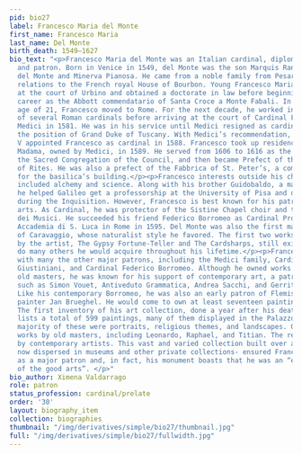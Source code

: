 ```yaml
---
pid: bio27
label: Francesco Maria del Monte
first_name: Francesco Maria
last_name: Del Monte
birth_death: 1549–1627
bio_text: "<p>Francesco Maria del Monte was an Italian cardinal, diplomat, art collector,
  and patron. Born in Venice in 1549, del Monte was the son Marquis Ranieri Bourbon
  del Monte and Minerva Pianosa. He came from a noble family from Pesaro with distant
  relations to the French royal House of Bourbon. Young Francesco Maria was educated
  at the court of Urbino and obtained a doctorate in law before beginning an ecclesiastical
  career as the Abbott commendatario of Santa Croce a Monte Fabali. In 1570, at the
  age of 21, Francesco moved to Rome. For the next decade, he worked in the courts
  of several Roman cardinals before arriving at the court of Cardinal Ferdinando de
  Medici in 1581. He was in his service until Medici resigned as cardinal to assume
  the position of Grand Duke of Tuscany. With Medici’s recommendation, Pope Sixtus
  V appointed Francesco as cardinal in 1588. Francesco took up residence in the Palazzo
  Madama, owned by Medici, in 1589. He served from 1606 to 1616 as the Prefect of
  the Sacred Congregation of the Council, and then became Prefect of the Sacred Congregation
  of Rites. He was also a prefect of the Fabbrica of St. Peter’s, a committee responsible
  for the basilica’s building.</p><p>Francesco interests outside his church career
  included alchemy and science. Along with his brother Guidobaldo, a mathematician,
  he helped Galileo get a professorship at the University of Pisa and defended him
  during the Inquisition. However, Francesco is best known for his patronage of the
  arts. As Cardinal, he was protector of the Sistine Chapel choir and the Congregazione
  dei Musici. He succeeded his friend Federico Borromeo as Cardinal Protector of the
  Accademia di S. Luca in Rome in 1595. Del Monte was also the first major patron
  of Caravaggio, whose naturalist style he favored. The first two works he acquired
  by the artist, The Gypsy Fortune-Teller and The Cardsharps, still exist today, as
  do many others he would acquire throughout his lifetime.</p><p>Francesco was connected
  with many the other major patrons, including the Medici family, Cardinal Benedetto
  Giustiniani, and Cardinal Federico Borromeo. Although he owned works by fifteenth-century
  old masters, he was known for his support of contemporary art, a patron of artists
  such as Simon Vouet, Antiveduto Grammatica, Andrea Sacchi, and Gerrit van Honthorst.
  Like his contemporary Borromeo, he was also an early patron of Flemish landscape
  painter Jan Brueghel. He would come to own at least seventeen paintings by Brueghel.
  The first inventory of his art collection, done a year after his death in 1626,
  lists a total of 599 paintings, many of them displayed in the Palazzo Madama. The
  majority of these were portraits, religious themes, and landscapes. One third were
  works by old masters, including Leonardo, Raphael, and Titian. The rest were all
  by contemporary artists. This vast and varied collection built over a lifetime-
  now dispersed in museums and other private collections- ensured Francesco’s position
  as a major patron and, in fact, his monument boasts that he was an “excellent patron
  of the good arts”. </p>"
bio_author: Ximena Valdarrago
role: patron
status_profession: cardinal/prelate
order: '30'
layout: biography_item
collection: biographies
thumbnail: "/img/derivatives/simple/bio27/thumbnail.jpg"
full: "/img/derivatives/simple/bio27/fullwidth.jpg"
---
```

